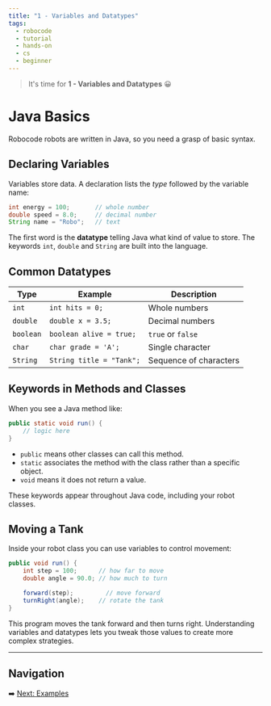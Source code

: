 ```yaml
---
title: "1 - Variables and Datatypes"
tags:
  - robocode
  - tutorial
  - hands-on
  - cs
  - beginner
---
```


> It's time for **1 - Variables and Datatypes** 😀
# Java Basics

Robocode robots are written in Java, so you need a grasp of basic syntax.

## Declaring Variables

Variables store data. A declaration lists the *type* followed by the variable name:

```java
int energy = 100;       // whole number
double speed = 8.0;     // decimal number
String name = "Robo";   // text
```

The first word is the **datatype** telling Java what kind of value to store. The keywords `int`, `double` and `String` are built into the language.

## Common Datatypes

| Type    | Example           | Description                      |
|---------|------------------|----------------------------------|
| `int`   | `int hits = 0;`   | Whole numbers
| `double`| `double x = 3.5;` | Decimal numbers
| `boolean` | `boolean alive = true;` | `true` or `false`
| `char`  | `char grade = 'A';` | Single character
| `String`| `String title = "Tank";` | Sequence of characters

## Keywords in Methods and Classes

When you see a Java method like:

```java
public static void run() {
    // logic here
}
```

- `public` means other classes can call this method.
- `static` associates the method with the class rather than a specific object.
- `void` means it does not return a value.

These keywords appear throughout Java code, including your robot classes.

## Moving a Tank

Inside your robot class you can use variables to control movement:

```java
public void run() {
    int step = 100;      // how far to move
    double angle = 90.0; // how much to turn

    forward(step);         // move forward
    turnRight(angle);    // rotate the tank
}
```

This program moves the tank forward and then turns right. Understanding variables and datatypes lets you tweak those values to create more complex strategies.

---

## Navigation

➡️ [Next: Examples](/robocode/Day-3/02_datatype_examples)
